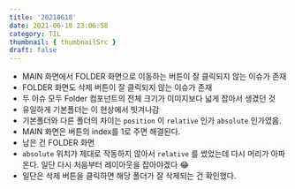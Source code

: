 ```yaml
---
title: '20210618'
date: 2021-06-18 23:06:58
category: TIL
thumbnail: { thumbnailSrc }
draft: false
---
```


- MAIN 화면에서 FOLDER 화면으로 이동하는 버튼이 잘 클릭되지 않는 이슈가 존재
- FOLDER 화면도 삭제 버튼이 잘 클릭되지 않는 이슈가 존재
- 두 이슈 모두 Folder 컴포넌트의 전체 크기가 이미지보다 넓게 잡아서 생겼던 것
- 유일하게 기본폴더는 이 현상에서 빗겨나감
- 기본폴더와 다른 폴더의 차이는 `position` 이 `relative` 인가 `absolute` 인가였음.
- MAIN 화면은 버튼의 index를 1로 주면 해결된다.
- 남은 건 FOLDER 화면
- `absolute` 위치가 제대로 작동하지 않아서 `relative` 를 썼었는데 다시 머리가 아파온다. 일단 다시 처음부터 레이아웃을 잡아야겠다 😂
- 일단은 삭제 버튼을 클릭하면 해당 폴더가 잘 삭제되는 건 확인했다.
